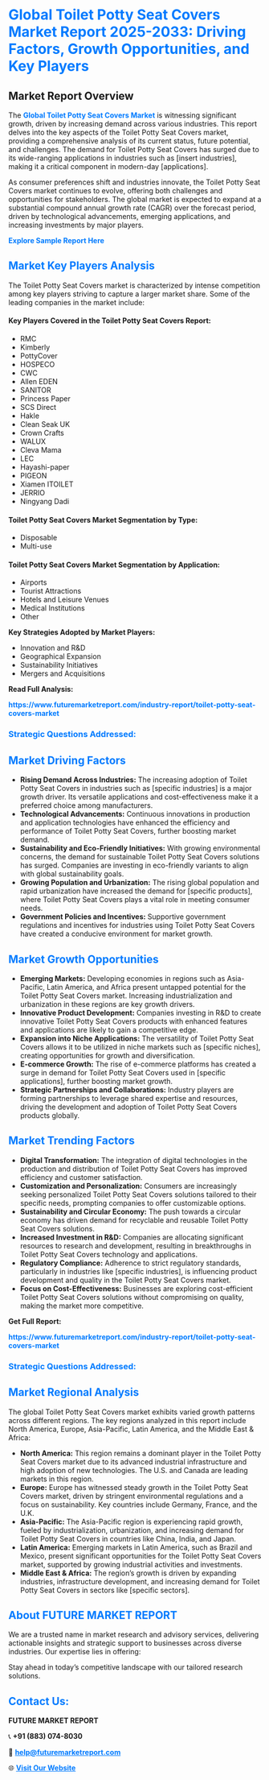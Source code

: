 <h1 style="color: #007BFF;">Global Toilet Potty Seat Covers Market Report 2025-2033: Driving Factors, Growth Opportunities, and Key Players</h1>

<section id="overview">
<h2>Market Report Overview</h2>
<p>The <a href="https://www.futuremarketreport.com/industry-report/toilet-potty-seat-covers-market" style="color: #007BFF; text-decoration: none;"><strong>Global Toilet Potty Seat Covers Market</strong></a> is witnessing significant growth, driven by increasing demand across various industries. This report delves into the key aspects of the Toilet Potty Seat Covers market, providing a comprehensive analysis of its current status, future potential, and challenges. The demand for Toilet Potty Seat Covers has surged due to its wide-ranging applications in industries such as [insert industries], making it a critical component in modern-day [applications].</p>
<p>As consumer preferences shift and industries innovate, the Toilet Potty Seat Covers market continues to evolve, offering both challenges and opportunities for stakeholders. The global market is expected to expand at a substantial compound annual growth rate (CAGR) over the forecast period, driven by technological advancements, emerging applications, and increasing investments by major players.</p>
</section>

<section id="overview">
<p><a href="https://www.futuremarketreport.com/request-sample/reportId=88942" style="color: #007BFF; text-decoration: none;"><strong>Explore Sample Report Here</strong></a></p>
</section>

<section id="key-players">
<h2 style="color: #007BFF;">Market Key Players Analysis</h2>
<p>The Toilet Potty Seat Covers market is characterized by intense competition among key players striving to capture a larger market share. Some of the leading companies in the market include:</p>
<h4>Key Players Covered in the Toilet Potty Seat Covers Report:</h4>
<ul><li>RMC</li><li>Kimberly</li><li>PottyCover</li><li>HOSPECO</li><li>CWC</li><li>Allen EDEN</li><li>SANITOR</li><li>Princess Paper</li><li>SCS Direct</li><li>Hakle</li><li>Clean Seak UK</li><li>Crown Crafts</li><li>WALUX</li><li>Cleva Mama</li><li>LEC</li><li>Hayashi-paper</li><li>PIGEON</li><li>Xiamen ITOILET</li><li>JERRIO</li><li>Ningyang Dadi</li></ul>
<h4>Toilet Potty Seat Covers Market Segmentation by Type:</h4>
<ul><li>Disposable</li><li>Multi-use</li></ul>

<h4>Toilet Potty Seat Covers Market Segmentation by Application:</h4>
<ul><li>Airports</li><li>Tourist Attractions</li><li>Hotels and Leisure Venues</li><li>Medical Institutions</li><li>Other</li></ul>
<p><strong>Key Strategies Adopted by Market Players:</strong></p>
<ul>
<li>Innovation and R&D</li>
<li>Geographical Expansion</li>
<li>Sustainability Initiatives</li>
<li>Mergers and Acquisitions</li>
</ul>
</section>

<section>
<p><strong>Read Full Analysis: </strong></p><a href="https://www.futuremarketreport.com/industry-report/toilet-potty-seat-covers-market" style="color: #007BFF; text-decoration: none;"><strong>https://www.futuremarketreport.com/industry-report/toilet-potty-seat-covers-market</strong></a>
<h3 style="color: #007BFF;">Strategic Questions Addressed:</h3>
</section>

<section id="driving-factors">
<h2 style="color: #007BFF;">Market Driving Factors</h2>
<ul>
<li><strong>Rising Demand Across Industries:</strong> The increasing adoption of Toilet Potty Seat Covers in industries such as [specific industries] is a major growth driver. Its versatile applications and cost-effectiveness make it a preferred choice among manufacturers.</li>
<li><strong>Technological Advancements:</strong> Continuous innovations in production and application technologies have enhanced the efficiency and performance of Toilet Potty Seat Covers, further boosting market demand.</li>
<li><strong>Sustainability and Eco-Friendly Initiatives:</strong> With growing environmental concerns, the demand for sustainable Toilet Potty Seat Covers solutions has surged. Companies are investing in eco-friendly variants to align with global sustainability goals.</li>
<li><strong>Growing Population and Urbanization:</strong> The rising global population and rapid urbanization have increased the demand for [specific products], where Toilet Potty Seat Covers plays a vital role in meeting consumer needs.</li>
<li><strong>Government Policies and Incentives:</strong> Supportive government regulations and incentives for industries using Toilet Potty Seat Covers have created a conducive environment for market growth.</li>
</ul>
</section>

<section id="growth-opportunities">
<h2 style="color: #007BFF;">Market Growth Opportunities</h2>
<ul>
<li><strong>Emerging Markets:</strong> Developing economies in regions such as Asia-Pacific, Latin America, and Africa present untapped potential for the Toilet Potty Seat Covers market. Increasing industrialization and urbanization in these regions are key growth drivers.</li>
<li><strong>Innovative Product Development:</strong> Companies investing in R&D to create innovative Toilet Potty Seat Covers products with enhanced features and applications are likely to gain a competitive edge.</li>
<li><strong>Expansion into Niche Applications:</strong> The versatility of Toilet Potty Seat Covers allows it to be utilized in niche markets such as [specific niches], creating opportunities for growth and diversification.</li>
<li><strong>E-commerce Growth:</strong> The rise of e-commerce platforms has created a surge in demand for Toilet Potty Seat Covers used in [specific applications], further boosting market growth.</li>
<li><strong>Strategic Partnerships and Collaborations:</strong> Industry players are forming partnerships to leverage shared expertise and resources, driving the development and adoption of Toilet Potty Seat Covers products globally.</li>
</ul>
</section>

<section id="trending-factors">
<h2 style="color: #007BFF;">Market Trending Factors</h2>
<ul>
<li><strong>Digital Transformation:</strong> The integration of digital technologies in the production and distribution of Toilet Potty Seat Covers has improved efficiency and customer satisfaction.</li>
<li><strong>Customization and Personalization:</strong> Consumers are increasingly seeking personalized Toilet Potty Seat Covers solutions tailored to their specific needs, prompting companies to offer customizable options.</li>
<li><strong>Sustainability and Circular Economy:</strong> The push towards a circular economy has driven demand for recyclable and reusable Toilet Potty Seat Covers solutions.</li>
<li><strong>Increased Investment in R&D:</strong> Companies are allocating significant resources to research and development, resulting in breakthroughs in Toilet Potty Seat Covers technology and applications.</li>
<li><strong>Regulatory Compliance:</strong> Adherence to strict regulatory standards, particularly in industries like [specific industries], is influencing product development and quality in the Toilet Potty Seat Covers market.</li>
<li><strong>Focus on Cost-Effectiveness:</strong> Businesses are exploring cost-efficient Toilet Potty Seat Covers solutions without compromising on quality, making the market more competitive.</li>
</ul>
</section>

<section>
<p><strong>Get Full Report: </strong></p><a href="https://www.futuremarketreport.com/industry-report/toilet-potty-seat-covers-market" style="color: #007BFF; text-decoration: none;"><strong>https://www.futuremarketreport.com/industry-report/toilet-potty-seat-covers-market</strong></a>
<h3 style="color: #007BFF;">Strategic Questions Addressed:</h3>
</section>


<section id="regional-analysis">
<h2 style="color: #007BFF;">Market Regional Analysis</h2>
<p>The global Toilet Potty Seat Covers market exhibits varied growth patterns across different regions. The key regions analyzed in this report include North America, Europe, Asia-Pacific, Latin America, and the Middle East & Africa:</p>
<ul>
<li><strong>North America:</strong> This region remains a dominant player in the Toilet Potty Seat Covers market due to its advanced industrial infrastructure and high adoption of new technologies. The U.S. and Canada are leading markets in this region.</li>
<li><strong>Europe:</strong> Europe has witnessed steady growth in the Toilet Potty Seat Covers market, driven by stringent environmental regulations and a focus on sustainability. Key countries include Germany, France, and the U.K.</li>
<li><strong>Asia-Pacific:</strong> The Asia-Pacific region is experiencing rapid growth, fueled by industrialization, urbanization, and increasing demand for Toilet Potty Seat Covers in countries like China, India, and Japan.</li>
<li><strong>Latin America:</strong> Emerging markets in Latin America, such as Brazil and Mexico, present significant opportunities for the Toilet Potty Seat Covers market, supported by growing industrial activities and investments.</li>
<li><strong>Middle East & Africa:</strong> The region’s growth is driven by expanding industries, infrastructure development, and increasing demand for Toilet Potty Seat Covers in sectors like [specific sectors].</li>
</ul>
</section>

<footer>
<h2 style="color: #007BFF;">About FUTURE MARKET REPORT</h2>
<p>We are a trusted name in market research and advisory services, delivering actionable insights and strategic support to businesses across diverse industries. Our expertise lies in offering:</p>

<p>Stay ahead in today’s competitive landscape with our tailored research solutions.</p>

<h2 style="color: #007BFF;">Contact Us:</h2>
<p><strong>FUTURE MARKET REPORT</strong></p>
<p>📞 <strong>+91 (883) 074-8030</strong></p>
<p>📧 <strong><a href="mailto:help@futuremarketreport.com" style="color: #007BFF;">help@futuremarketreport.com</a></strong></p>
<p>🌐 <strong><a href="https://www.futuremarketreport.com/" style="color: #007BFF;">Visit Our Website</a></strong></p>
</footer>